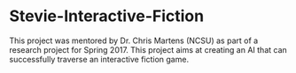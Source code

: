 # Stevie-Interactive-Fiction
This project was mentored by Dr. Chris Martens (NCSU) as part of a research project for Spring 2017. This project aims at creating an AI that can successfully traverse an interactive fiction game. 

